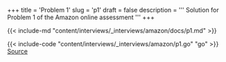 +++
title = 'Problem 1'
slug = 'p1'
draft = false
description =  '''
Solution for Problem 1 of the Amazon online assessment
'''
+++

{{< include-md "content/interviews/_interviews/amazon/docs/p1.md" >}}

{{< include-code "content/interviews/_interviews/amazon/p1.go" "go" >}}
[Source](https://github.com/grind-rip/interviews/blob/master/amazon/p1.go)
